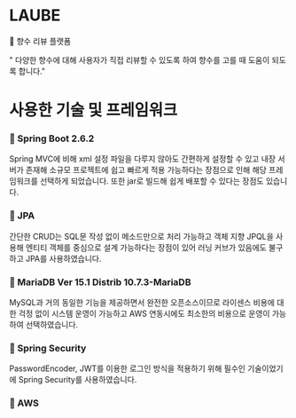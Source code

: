 # LAUBE
🍾 향수 리뷰 플랫폼

" 다양한 향수에 대해 사용자가 직접 리뷰할 수 있도록 하여 향수를 고를 때 도움이 되도록 합니다."

# 사용한 기술 및 프레임워크
### 📌 Spring Boot 2.6.2

Spring MVC에 비해 xml 설정 파일을 다루지 않아도 간편하게 설정할 수 있고 내장 서버가 존재해 소규모 프로젝트에 쉽고 빠르게 적용 가능하다는 장점으로 인해 해당 프레임워크를 선택하게 되었습니다. 또한 jar로 빌드해 쉽게 배포할 수 있다는 장점도 있습니다. 

### 📌 JPA

간단한 CRUD는 SQL문 작성 없이 메소드만으로 처리 가능하고 객체 지향 JPQL을 사용해 엔티티 객체를 중심으로 설계 가능하다는 장점이 있어 러닝 커브가 있음에도 불구하고 JPA를 사용하였습니다.

### 📌 MariaDB Ver 15.1 Distrib 10.7.3-MariaDB

MySQL과 거의 동일한 기능을 제공하면서 완전한 오픈소스이므로 라이센스 비용에 대한 걱정 없이 시스템 운영이 가능하고 AWS 연동시에도 최소한의 비용으로 운영이 가능하여 선택하였습니다.

### 📌 Spring Security

PasswordEncoder, JWT를 이용한 로그인 방식을 적용하기 위해 필수인 기술이었기에 Spring Security를 사용하였습니다.

### 📌 AWS
